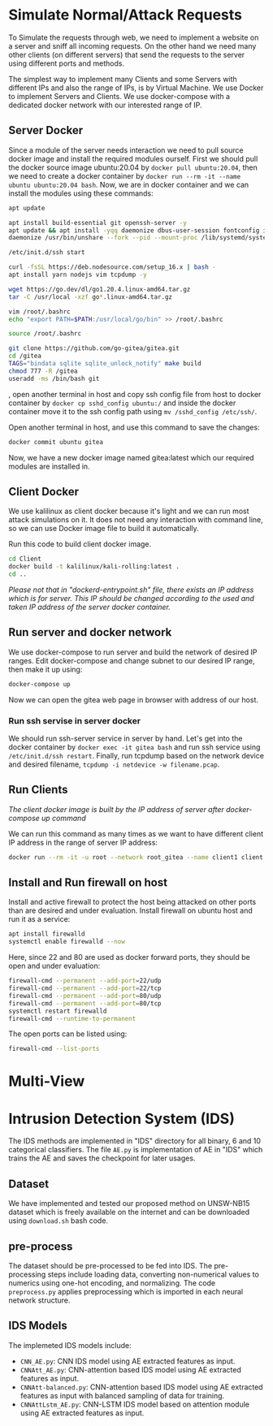 # Simulate Normal/Attack Requests
To Simulate the requests through web, we need to implement a website on a server and sniff all incoming requests. On the other hand we need many other clients (on different servers) that send the requests to the server using different ports and methods.

The simplest way to implement many Clients and some Servers with different IPs and also the range of IPs, is by Virtual Machine. We use Docker to implement Servers and Clients. We use docker-compose with a dedicated docker network with our interested range of IP.

## Server Docker
Since a module of the server needs interaction we need to pull source docker image and install the required modules ourself. First we should pull the docker source image ubuntu:20.04 by `docker pull ubuntu:20.04`, then we need to create a docker container by `docker run --rm -it --name ubuntu ubuntu:20.04 bash`. Now, we are in docker container and we can install the modules using these commands:
```bash
apt update

apt install build-essential git openssh-server -y
apt update && apt install -yqq daemonize dbus-user-session fontconfig iproute2 curl
daemonize /usr/bin/unshare --fork --pid --mount-proc /lib/systemd/systemd --system-unit=basic.target

/etc/init.d/ssh start

curl -fsSL https://deb.nodesource.com/setup_16.x | bash -
apt install yarn nodejs vim tcpdump -y

wget https://go.dev/dl/go1.20.4.linux-amd64.tar.gz
tar -C /usr/local -xzf go*.linux-amd64.tar.gz

vim /root/.bashrc
echo "export PATH=$PATH:/usr/local/go/bin" >> /root/.bashrc

source /root/.bashrc

git clone https://github.com/go-gitea/gitea.git
cd /gitea
TAGS="bindata sqlite sqlite_unlock_notify" make build
chmod 777 -R /gitea
useradd -ms /bin/bash git
```
, open another terminal in host and copy ssh config file from host to docker container by `docker cp sshd_config ubuntu:/` and inside the docker container move it to the ssh config path using `mv /sshd_config /etc/ssh/`.

Open another terminal in host, and use this command to save the changes:
```bash
docker commit ubuntu gitea
```
Now, we have a new docker image named gitea:latest which our required modules are installed in.

## Client Docker
We use kalilinux as client docker because it's light and we can run most attack simulations on it. It does not need any interaction with command line, so we can use Docker image file to build it automatically.

Run this code to build client docker image.
```bash
cd Client
docker build -t kalilinux/kali-rolling:latest .
cd ..
```

*Please not that in "dockerd-entrypoint.sh" file, there exists an IP address which is for server. This IP should be changed according to the used and taken IP address of the server docker container.*

## Run server and docker network
We use docker-compose to run server and build the network of desired IP ranges. Edit docker-compose and change subnet to our desired IP range, then make it up using:

```bash
docker-compose up
```

Now we can open the gitea web page in browser with address of our host.

### Run ssh servise in server docker
We should run ssh-server service in server by hand. Let's get into the docker container by `docker exec -it gitea bash` and run ssh service using `/etc/init.d/ssh restart`. Finally, run tcpdump based on the network device and desired filename, `tcpdump -i netdevice -w filename.pcap`.

## Run Clients
*The client docker image is built by the IP address of server after docker-compose up command*

We can run this command as many times as we want to have different client IP address in the range of server IP address:
```bash
docker run --rm -it -u root --network root_gitea --name client1 client:latest
```

## Install and Run firewall on host
Install and active firewall to protect the host being attacked on other ports than are desired and under evaluation.
Install firewall on ubuntu host and run it as a service:
```bash
apt install firewalld
systemctl enable firewalld --now
```

Here, since 22 and 80 are used as docker forward ports, they should be open and under evaluation:
```bash
firewall-cmd --permanent --add-port=22/udp
firewall-cmd --permanent --add-port=22/tcp
firewall-cmd --permanent --add-port=80/udp
firewall-cmd --permanent --add-port=80/tcp
systemctl restart firewalld
firewall-cmd --runtime-to-permanent
```

The open ports can be listed using:
```bash
firewall-cmd --list-ports
```

# Multi-View


# Intrusion Detection System (IDS)
The IDS methods are implemented in "IDS" directory for all binary, 6 and 10 categorical classifiers. The file `AE.py` is implementation of AE in "IDS" which trains the AE and saves the checkpoint for later usages.

## Dataset
We have implemented and tested our proposed method on UNSW-NB15 dataset which is freely available on the internet and can be downloaded using `download.sh` bash code.

## pre-process
The dataset should be pre-processed to be fed into IDS. The pre-processing steps include loading data, converting non-numerical values to numerics using one-hot encoding, and normalizing. The code `preprocess.py` applies preprocessing which is imported in each neural network structure.

## IDS Models
The implemeted IDS models include:
- `CNN_AE.py`: CNN IDS model using AE extracted features as input.
- `CNNAtt_AE.py`: CNN-attention based IDS model using AE extracted features as input.
- `CNNAtt-balanced.py`: CNN-attention based IDS model using AE extracted features as input with balanced sampling of data for training.
- `CNNAttLstm_AE.py`: CNN-LSTM IDS model based on attention module using AE extracted features as input.